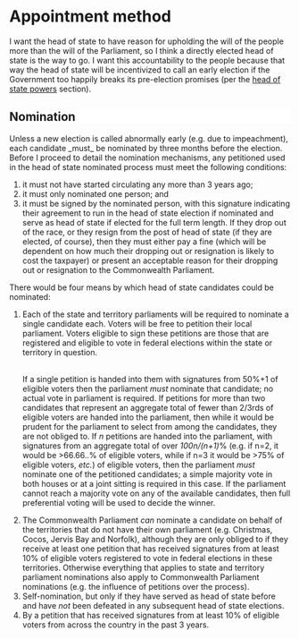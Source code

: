 Appointment method
===================

I want the head of state to have reason for upholding the will of the people more than the will of the Parliament, so I think a directly elected head of state is the way to go. I want this accountability to the people because that way the head of state will be incentivized to call an early election if the Government too happily breaks its pre-election promises (per the [head of state powers](#Head-of-state-powers) section).

<h2 style="background-color: white; border: none;">Nomination</h2>
Unless a new election is called abnormally early (e.g. due to impeachment), each candidate _must_ be nominated by three months before the election. Before I proceed to detail the nomination mechanisms, any petitioned used in the head of state nominated process must meet the following conditions:

1. it must not have started circulating any more than 3 years ago;
2. it must only nominated one person; and
3. it must be signed by the nominated person, with this signature indicating their agreement to run in the head of state election if nominated and serve as head of state if elected for the full term length. If they drop out of the race, or they resign from the post of head of state (if they are elected, of course), then they must either pay a fine (which will be dependent on how much their dropping out or resignation is likely to cost the taxpayer) or present an acceptable reason for their dropping out or resignation to the Commonwealth Parliament.

There would be four means by which head of state candidates could be nominated:

<ol>
<li>Each of the state and territory parliaments will be required to nominate a single candidate each. Voters will be free to petition their local parliament. Voters eligible to sign these petitions are those that are registered and eligible to vote in federal elections within the state or territory in question.<br/><br/>

If a single petition is handed into them with signatures from 50%+1 of eligible voters then the parliament <i>must</i> nominate that candidate; no actual vote in parliament is required. If petitions for more than two candidates that represent an aggregate total of fewer than 2/3rds of eligible voters are handed into the parliament, then while it would be prudent for the parliament to select from among the candidates, they are not obliged to. If <i>n</i> petitions are handed into the parliament, with signatures from an aggregate total of over <i>100n/(n+1)</i>% (e.g. if n=2, it would be >66.66..% of eligible voters, while if n=3 it would be >75% of eligible voters, <i>etc.</i>) of eligible voters, then the parliament <i>must</i> nominate one of the petitioned candidates; a simple majority vote in both houses or at a joint sitting is required in this case. If the parliament cannot reach a majority vote on any of the available candidates, then full preferential voting will be used to decide the winner.</li>
<li>The Commonwealth Parliament <i>can</i> nominate a candidate on behalf of the territories that do not have their own parliament (e.g. Christmas, Cocos, Jervis Bay and Norfolk), although they are only obliged to if they receive at least one petition that has received signatures from at least 10% of eligible voters registered to vote in federal elections in these territories. Otherwise everything that applies to state and territory parliament nominations also apply to Commonwealth Parliament nominations (e.g. the influence of petitions over the process).</li>
<li>Self-nomination, but only if they have served as head of state before and have <i>not</i> been defeated in any subsequent head of state elections.</li>
<li>By a petition that has received signatures from at least 10% of eligible voters from across the country in the past 3 years.</li>
</ol>